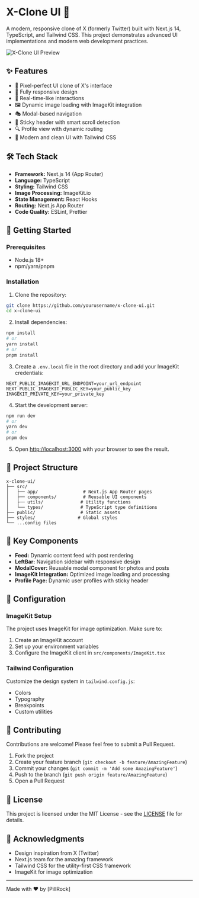 # X-Clone UI 🚀 <unfinished>

A modern, responsive clone of X (formerly Twitter) built with Next.js 14, TypeScript, and Tailwind CSS. This project demonstrates advanced UI implementations and modern web development practices.

![X-Clone UI Preview](public/preview.png)

## ✨ Features

- 🎯 Pixel-perfect UI clone of X's interface
- 📱 Fully responsive design
- 🔄 Real-time-like interactions
- 🖼️ Dynamic image loading with ImageKit integration
- 🎭 Modal-based navigation
- 📍 Sticky header with smart scroll detection
- 🔍 Profile view with dynamic routing
- 🎨 Modern and clean UI with Tailwind CSS

## 🛠️ Tech Stack

- **Framework:** Next.js 14 (App Router)
- **Language:** TypeScript
- **Styling:** Tailwind CSS
- **Image Processing:** ImageKit.io
- **State Management:** React Hooks
- **Routing:** Next.js App Router
- **Code Quality:** ESLint, Prettier

## 🚀 Getting Started

### Prerequisites

- Node.js 18+
- npm/yarn/pnpm

### Installation

1. Clone the repository:

```bash
git clone https://github.com/yourusername/x-clone-ui.git
cd x-clone-ui
```

2. Install dependencies:

```bash
npm install
# or
yarn install
# or
pnpm install
```

3. Create a `.env.local` file in the root directory and add your ImageKit credentials:

```env
NEXT_PUBLIC_IMAGEKIT_URL_ENDPOINT=your_url_endpoint
NEXT_PUBLIC_IMAGEKIT_PUBLIC_KEY=your_public_key
IMAGEKIT_PRIVATE_KEY=your_private_key
```

4. Start the development server:

```bash
npm run dev
# or
yarn dev
# or
pnpm dev
```

5. Open [http://localhost:3000](http://localhost:3000) with your browser to see the result.

## 📁 Project Structure

```
x-clone-ui/
├── src/
│   ├── app/                 # Next.js App Router pages
│   ├── components/          # Reusable UI components
│   ├── utils/              # Utility functions
│   └── types/              # TypeScript type definitions
├── public/                 # Static assets
├── styles/                # Global styles
└── ...config files
```

## 🎯 Key Components

- **Feed:** Dynamic content feed with post rendering
- **LeftBar:** Navigation sidebar with responsive design
- **ModalCover:** Reusable modal component for photos and posts
- **ImageKit Integration:** Optimized image loading and processing
- **Profile Page:** Dynamic user profiles with sticky header

## 🔧 Configuration

### ImageKit Setup

The project uses ImageKit for image optimization. Make sure to:

1. Create an ImageKit account
2. Set up your environment variables
3. Configure the ImageKit client in `src/components/ImageKit.tsx`

### Tailwind Configuration

Customize the design system in `tailwind.config.js`:

- Colors
- Typography
- Breakpoints
- Custom utilities

## 🤝 Contributing

Contributions are welcome! Please feel free to submit a Pull Request.

1. Fork the project
2. Create your feature branch (`git checkout -b feature/AmazingFeature`)
3. Commit your changes (`git commit -m 'Add some AmazingFeature'`)
4. Push to the branch (`git push origin feature/AmazingFeature`)
5. Open a Pull Request

## 📝 License

This project is licensed under the MIT License - see the [LICENSE](LICENSE) file for details.

## 🙏 Acknowledgments

- Design inspiration from X (Twitter)
- Next.js team for the amazing framework
- Tailwind CSS for the utility-first CSS framework
- ImageKit for image optimization

---

Made with ❤️ by [PillRock]
